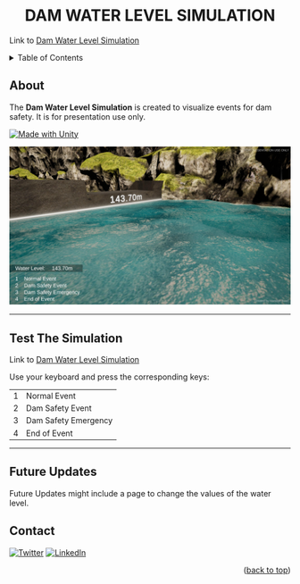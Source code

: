 <a name="readme-top"></a>

<div align="center">
<h1>
DAM WATER LEVEL SIMULATION
</h1>
</div>

Link to [Dam Water Level Simulation](https://hamdanbasri.github.io/DamSimulationWebGL/)

<!-- TABLE OF CONTENTS -->
<details>
  <summary>Table of Contents</summary>
  <ol>
    <li><a href="#about">About</a></li>
    <li><a href="#test-the-simulation">Test The Simulation</a></li>
    <li><a href="#future-updates">Future Updates</a></li>
    <li><a href="#contact">Contact</a></li>
  </ol>
</details>

<!-- ABOUT THE PROJECT -->
## About
 <div class="About">

 The <strong>Dam Water Level Simulation</strong> is created to visualize events for dam safety. It is for presentation use only.

  [![Made with Unity](https://img.shields.io/badge/Made%20with-Unity-57b9d3.svg?style=for-the-badge&logo=unity)](https://unity3d.com)
 </div>
 
 <img src="images/Dam Simulation Image.jpg"> 

<hr>

<!--TEST THE SIMULATION -->
## Test The Simulation
Link to [Dam Water Level Simulation](https://hamdanbasri.github.io/DamSimulationWebGL/)


<div align="left">
Use your keyboard and press the corresponding keys:
    <table>
    <tr>
        <td>1</td>
        <td>Normal Event</td>
    </tr>
    <tr>
        <td>2</td>
        <td>Dam Safety Event</td>
    </tr>
    <tr>
        <td>3</td>
        <td>Dam Safety Emergency</td>
    </tr>
    <tr>
        <td>4</td>
        <td>End of Event</td>
    </tr>
    </table>
</div>

<hr>

 <!-- FUTURE UPDATES -->
## Future Updates
Future Updates might include a page to change the values of the water level.
 <!-- CONTACT -->
## Contact

[![Twitter](https://img.shields.io/badge/Twitter-1DA1F2?style=for-the-badge&logo=twitter&logoColor=white)](https://twitter.com/its_danisauraus)
[![LinkedIn][linkedin-shield]][linkedin-url]

<p align="right">(<a href="#readme-top">back to top</a>)</p>

<!-- MARKDOWN LINKS & IMAGES -->
<!-- https://www.markdownguide.org/basic-syntax/#reference-style-links -->
[linkedin-shield]: https://img.shields.io/badge/-LinkedIn-black.svg?style=for-the-badge&logo=linkedin&colorB=555
[linkedin-url]: https://linkedin.com/in/hamdanbasri
 